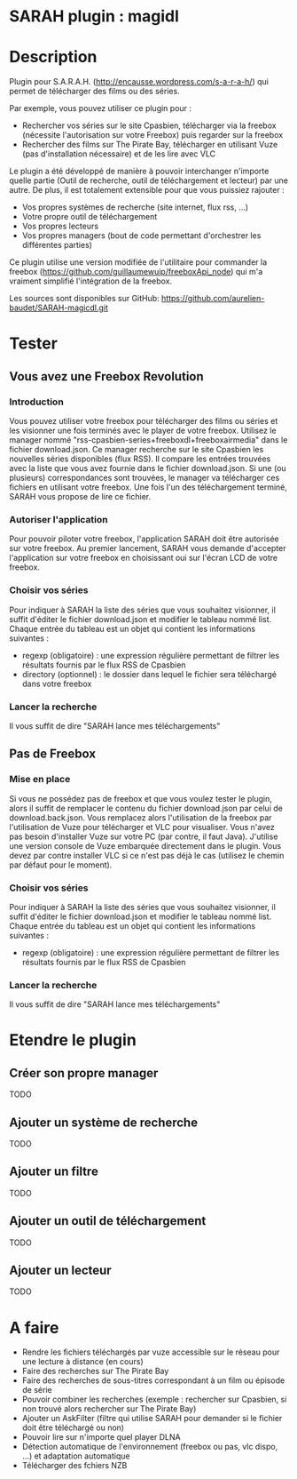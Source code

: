 SARAH plugin : magidl
=====================


# Description

Plugin pour S.A.R.A.H. (http://encausse.wordpress.com/s-a-r-a-h/) qui permet de télécharger des films ou des séries.

Par exemple, vous pouvez utiliser ce plugin pour :
- Rechercher vos séries sur le site Cpasbien, télécharger via la freebox (nécessite l'autorisation sur votre Freebox) puis regarder sur la freebox
- Rechercher des films sur The Pirate Bay, télécharger en utilisant Vuze (pas d'installation nécessaire) et de les lire avec VLC

Le plugin a été développé de manière à pouvoir interchanger n'importe quelle partie (Outil de recherche, outil de téléchargement et lecteur) par une autre.
De plus, il est totalement extensible pour que vous puissiez rajouter :
 - Vos propres systèmes de recherche (site internet, flux rss, ...)
 - Votre propre outil de téléchargement
 - Vos propres lecteurs
 - Vos propres managers (bout de code permettant d'orchestrer les différentes parties)

Ce plugin utilise une version modifiée de l'utilitaire pour commander la freebox (https://github.com/guillaumewuip/freeboxApi_node) qui m'a vraiment simplifié l'intégration de la freebox.

Les sources sont disponibles sur GitHub: https://github.com/aurelien-baudet/SARAH-magicdl.git


# Tester

## Vous avez une Freebox Revolution

### Introduction

Vous pouvez utiliser votre freebox pour télécharger des films ou séries et les visionner une fois terminés avec le player de votre freebox.
Utilisez le manager nommé "rss-cpasbien-series+freeboxdl+freeboxairmedia" dans le fichier download.json. Ce manager recherche sur le site Cpasbien les nouvelles séries disponibles (flux RSS).
Il compare les entrées trouvées avec la liste que vous avez fournie dans le fichier download.json. Si une (ou plusieurs) correspondances sont trouvées, le manager va télécharger ces fichiers
en utilisant votre freebox. Une fois l'un des téléchargement terminé, SARAH vous propose de lire ce fichier.

### Autoriser l'application

Pour pouvoir piloter votre freebox, l'application SARAH doit être autorisée sur votre freebox. Au premier lancement, SARAH vous demande d'accepter l'application sur votre freebox en choisissant oui sur l'écran
LCD de votre freebox.

### Choisir vos séries

Pour indiquer à SARAH la liste des séries que vous souhaitez visionner, il suffit d'éditer le fichier download.json et modifier le tableau nommé list. Chaque entrée du tableau est un objet qui contient les informations suivantes :
- regexp (obligatoire) : une expression régulière permettant de filtrer les résultats fournis par le flux RSS de Cpasbien
- directory (optionnel) : le dossier dans lequel le fichier sera téléchargé dans votre freebox

### Lancer la recherche

Il vous suffit de dire "SARAH lance mes téléchargements"


## Pas de Freebox

### Mise en place

Si vous ne possédez pas de freebox et que vous voulez tester le plugin, alors il suffit de remplacer le contenu du fichier download.json par celui de download.back.json.
Vous remplacez alors l'utilisation de la freebox par l'utilisation de Vuze pour télécharger et VLC pour visualiser.
Vous n'avez pas besoin d'installer Vuze sur votre PC (par contre, il faut Java). J'utilise une version console de Vuze embarquée directement dans le plugin.
Vous devez par contre installer VLC si ce n'est pas déjà le cas (utilisez le chemin par défaut pour le moment).

### Choisir vos séries

Pour indiquer à SARAH la liste des séries que vous souhaitez visionner, il suffit d'éditer le fichier download.json et modifier le tableau nommé list. Chaque entrée du tableau est un objet qui contient les informations suivantes :
- regexp (obligatoire) : une expression régulière permettant de filtrer les résultats fournis par le flux RSS de Cpasbien

### Lancer la recherche

Il vous suffit de dire "SARAH lance mes téléchargements"





# Etendre le plugin

## Créer son propre manager

TODO

## Ajouter un système de recherche

TODO


## Ajouter un filtre

TODO


## Ajouter un outil de téléchargement

TODO


## Ajouter un lecteur

TODO



# A faire

- Rendre les fichiers téléchargés par vuze accessible sur le réseau pour une lecture à distance (en cours)
- Faire des recherches sur The Pirate Bay
- Faire des recherches de sous-titres correspondant à un film ou épisode de série
- Pouvoir combiner les recherches (exemple : rechercher sur Cpasbien, si non trouvé alors rechercher sur The Pirate Bay)
- Ajouter un AskFilter (filtre qui utilise SARAH pour demander si le fichier doit être téléchargé ou non)
- Pouvoir lire sur n'importe quel player DLNA
- Détection automatique de l'environnement (freebox ou pas, vlc dispo, ...) et adaptation automatique
- Télécharger des fchiers NZB

